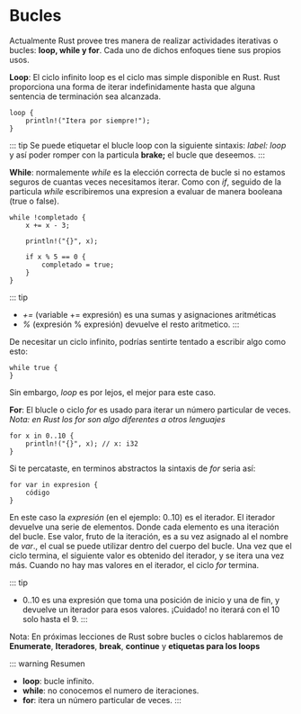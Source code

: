 # Bucles

Actualmente Rust provee tres manera de realizar actividades iterativas o bucles: **loop, while y for**. Cada uno de dichos enfoques tiene sus propios usos.

**Loop**: El ciclo infinito loop es el ciclo mas simple disponible en Rust. Rust proporciona una forma de iterar indefinidamente hasta que alguna sentencia de terminación sea alcanzada.
```
loop {
    println!("Itera por siempre!");
}
```
::: tip
 Se puede etiquetar el blucle loop con la siguiente sintaxis: *label: loop* y así poder romper con la particula **brake;** el bucle que deseemos. 
:::

**While**: normalemente *while* es la elección correcta de bucle si no estamos seguros de cuantas veces necesitamos iterar. Como con *if*, seguido de la particula *while* escribiremos una expresion a evaluar de manera booleana (true o false).

```
while !completado {
    x += x - 3;

    println!("{}", x);

    if x % 5 == 0 {
        completado = true;
    }
}
```

::: tip
- *+=* (variable += expresión) es una sumas y asignaciones aritméticas
- *%* (expresión % expresión) devuelve el resto aritmetico.
:::

De necesitar un ciclo infinito, podrías sentirte tentado a escribir algo como esto:
```
while true {
}
```
Sin embargo, *loop* es por lejos, el mejor para este caso.

**For**: El blucle o ciclo *for* es usado para iterar un número particular de veces. *Nota: en Rust los for son algo diferentes a otros lenguajes*
```
for x in 0..10 {
    println!("{}", x); // x: i32
}
```
Si te percataste, en terminos abstractos la sintaxis de *for* seria así:
```
for var in expresion {
    código
}
```
En este caso la *expresión* (en el ejemplo: 0..10) es el iterador. El iterador devuelve una serie de elementos. Donde cada elemento es una iteración del bucle. Ese valor, fruto de la iteración, es a su vez asignado al el nombre de *var*., el cual se puede utilizar dentro del cuerpo del bucle. Una vez que el ciclo termina, el siguiente valor es obtenido del iterador, y se itera una vez más. Cuando no hay mas valores en el iterador, el ciclo *for* termina. 

::: tip
- 0..10 es una expresión que toma una posición de inicio y una de fin, y devuelve un iterador para esos valores. ¡Cuidado! no iterará con el 10 solo hasta el 9.
:::

Nota: En próximas lecciones de Rust sobre bucles o ciclos hablaremos de **Enumerate**, **Iteradores**, **break**, **continue** y **etiquetas para los loops**

::: warning Resumen
- **loop**: bucle infinito.
- **while**: no conocemos el numero de iteraciones.
- **for**: itera un número particular de veces.
:::

